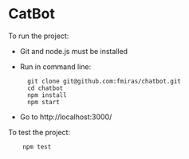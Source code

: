 # CatBot

To run the project:

- Git and node.js must be installed  
- Run in command line:
    
        git clone git@github.com:fmiras/chatbot.git
        cd chatbot
        npm install
        npm start
        
- Go to http://localhost:3000/

To test the project:

        npm test
